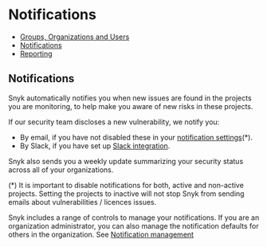 # Notifications

* [ Groups, Organizations and Users](https://github.com/snyk/user-docs/tree/58f91d848e16ddf2ffcca3711d6b8852412be402/hc/en-us/articles/360011418638-Groups-Organizations-and-Users/README.md)
* [ Notifications](https://github.com/snyk/user-docs/tree/58f91d848e16ddf2ffcca3711d6b8852412be402/hc/en-us/articles/360011633117-Notifications/README.md)
* [ Reporting](https://github.com/snyk/user-docs/tree/58f91d848e16ddf2ffcca3711d6b8852412be402/hc/en-us/articles/360011318037-Reporting/README.md)

## Notifications

Snyk automatically notifies you when new issues are found in the projects you are monitoring, to help make you aware of new risks in these projects.

If our security team discloses a new vulnerability, we notify you:

* By email, if you have not disabled these in your [notification settings](https://app.snyk.io/account/notifications)\(\*\).
* By Slack, if you have set up [Slack integration](https://support.snyk.io/hc/en-us/articles/360004002438-Slack-integration). 

Snyk also sends you a weekly update summarizing your security status across all of your organizations.

\(\*\) It is important to disable notifications for both, active and non-active projects. Setting the projects to inactive will not stop Snyk from sending emails about vulnerabilities / licences issues.

Snyk includes a range of controls to manage your notifications. If you are an organization administrator, you can also manage the notification defaults for others in the organization. See [Notification management](https://support.snyk.io/hc/en-us/articles/360004037657-Notification-management)

